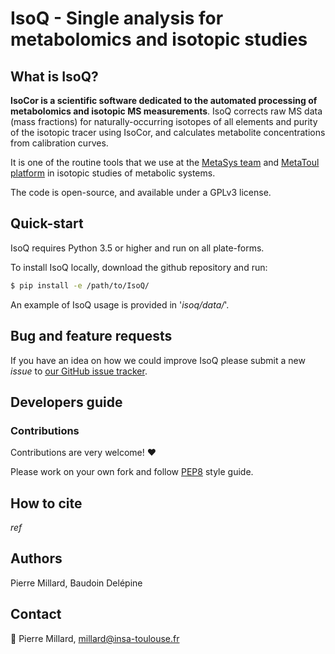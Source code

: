 # IsoQ - Single analysis for metabolomics and isotopic studies

## What is IsoQ?
**IsoCor is a scientific software dedicated to the automated processing of metabolomics and isotopic MS measurements**.
IsoQ corrects raw MS data (mass fractions) for
naturally-occurring isotopes of all elements and purity of the
isotopic tracer using IsoCor, and calculates metabolite concentrations 
from calibration curves.

It is one of the routine tools that we use at the [MetaSys team](http://www.lisbp.fr/en/research/molecular-physiology-and-metabolism/metasys.html) and [MetaToul platform](http://www.metatoul.fr) in isotopic studies of metabolic systems.

The code is open-source, and available under a GPLv3 license.

## Quick-start
IsoQ requires Python 3.5 or higher and run on all plate-forms.

To install IsoQ locally, download the github repository and run:

```bash
$ pip install -e /path/to/IsoQ/
```

An example of IsoQ usage is provided in '*isoq/data/*'.

## Bug and feature requests
If you have an idea on how we could improve IsoQ please submit a new *issue*
to [our GitHub issue tracker](https://github.com/MetaSys-LISBP/IsoQ/issues).

## Developers guide
### Contributions
Contributions are very welcome! :heart:

Please work on your own fork and
follow [PEP8](https://www.python.org/dev/peps/pep-0008/) style guide.

## How to cite
*ref*

## Authors
Pierre Millard, Baudoin Delépine 

## Contact
:email: Pierre Millard, millard@insa-toulouse.fr
